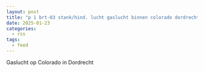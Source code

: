 ```yaml
---
layout: post
title: "p 1 brt-03 stank/hind. lucht gaslucht binnen colorado dordrecht 186531"
date: 2025-01-23
categories: 
  - rss
tags: 
  - feed
---
```


Gaslucht op Colorado in Dordrecht
